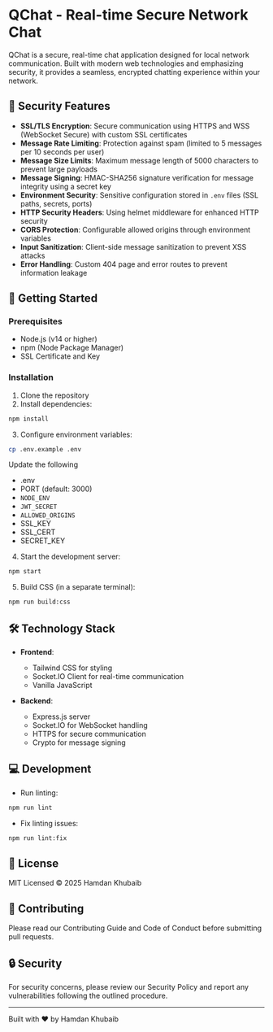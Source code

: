 # QChat - Real-time Secure Network Chat

QChat is a secure, real-time chat application designed for local network communication. Built with modern web technologies and emphasizing security, it provides a seamless, encrypted chatting experience within your network.

## 🔐 Security Features

- **SSL/TLS Encryption**: Secure communication using HTTPS and WSS (WebSocket Secure) with custom SSL certificates
- **Message Rate Limiting**: Protection against spam (limited to 5 messages per 10 seconds per user)
- **Message Size Limits**: Maximum message length of 5000 characters to prevent large payloads
- **Message Signing**: HMAC-SHA256 signature verification for message integrity using a secret key
- **Environment Security**: Sensitive configuration stored in `.env` files (SSL paths, secrets, ports)
- **HTTP Security Headers**: Using helmet middleware for enhanced HTTP security
- **CORS Protection**: Configurable allowed origins through environment variables
- **Input Sanitization**: Client-side message sanitization to prevent XSS attacks
- **Error Handling**: Custom 404 page and error routes to prevent information leakage

## 🚀 Getting Started

### Prerequisites

- Node.js (v14 or higher)
- npm (Node Package Manager)
- SSL Certificate and Key

### Installation

1. Clone the repository
2. Install dependencies:
```sh
npm install
```

3. Configure environment variables:
```sh
cp .env.example .env
```

Update the following

- .env
- PORT (default: 3000)
- `NODE_ENV`
- `JWT_SECRET`
- `ALLOWED_ORIGINS`
- SSL_KEY
- SSL_CERT
- SECRET_KEY

4. Start the development server:
```sh
npm start
```

5. Build CSS (in a separate terminal):
```sh
npm run build:css
```

## 🛠️ Technology Stack

- **Frontend**:
  - Tailwind CSS for styling
  - Socket.IO Client for real-time communication
  - Vanilla JavaScript

- **Backend**:
  - Express.js server
  - Socket.IO for WebSocket handling
  - HTTPS for secure communication
  - Crypto for message signing

## 💻 Development

- Run linting:
```sh
npm run lint
```

- Fix linting issues:
```sh
npm run lint:fix
```

## 📜 License

MIT Licensed © 2025 Hamdan Khubaib

## 🤝 Contributing

Please read our Contributing Guide and Code of Conduct before submitting pull requests.

## 🔒 Security

For security concerns, please review our Security Policy and report any vulnerabilities following the outlined procedure.

---

Built with ❤️ by Hamdan Khubaib